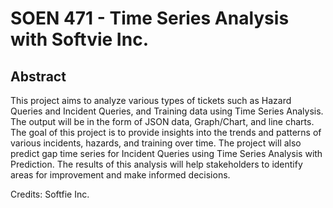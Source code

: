 # SOEN 471 - Time Series Analysis with Softvie Inc. 

## Abstract 

This project aims to analyze various types of tickets such as Hazard Queries and Incident Queries, and Training data using Time Series Analysis. The output will be in the form of JSON data, Graph/Chart, and line charts. The goal of this project is to provide insights into the trends and patterns of various incidents, hazards, and training over time. The project will also predict gap time series for Incident Queries using Time Series Analysis with Prediction. The results of this analysis will help stakeholders to identify areas for improvement and make informed decisions.

Credits: Softfie Inc. 


